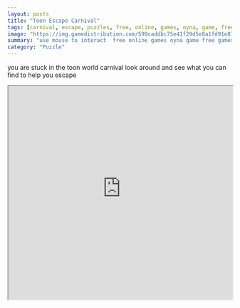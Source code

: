```yaml
---
layout: posts
title: "Toon Escape Carnival"
tags: [carnival, escape, puzzles, free, online, games, oyna, game, free, games, play, play, games]
image: "https://img.gamedistribution.com/599caddbc75e41f29d5e8a1fd91e87b5.jpg"
summary: "use mouse to interact  free online games oyna game free games play play games"
category: "Puzzle"
---
```


you are stuck in the toon world carnival look around and see what you can find to help you escape

<iframe width="100%" height="480px;" src="https://flash.gamedistribution.com?game=599caddbc75e41f29d5e8a1fd91e87b5"></iframe>